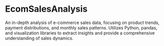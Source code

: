 # EcomSalesAnalysis
An in-depth analysis of e-commerce sales data, focusing on product trends, payment distributions, and monthly sales patterns. Utilizes Python, pandas, and visualization libraries to extract insights and provide a comprehensive understanding of sales dynamics.

